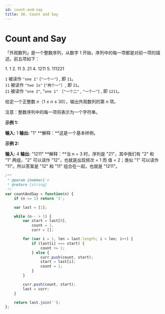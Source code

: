 ```yaml
---
id: count-and-say
title: 38. Count and Say
---
```


# Count and Say

「外观数列」是一个整数序列，从数字 1 开始，序列中的每一项都是对前一项的描述。前五项如下：

1\. 1 2. 11 3. 21 4. 1211 5. 111221

`1` 被读作 `"one 1"` (`"一个一"`) , 即 `11`。  
`11` 被读作 `"two 1s"` (`"两个一"`）, 即 `21`。  
`21` 被读作 `"one 2"`, "`one 1"` （`"一个二"` , `"一个一"`) , 即 `1211`。

给定一个正整数 _n_（1 ≤ _n_ ≤ 30），输出外观数列的第 _n_ 项。

注意：整数序列中的每一项将表示为一个字符串。



**示例 1:**

**输入:** 1 **输出:** "1" **解释：**这是一个基本样例。

**示例 2:**

**输入:** 4 **输出:** "1211" **解释：**当 n = 3 时，序列是 "21"，其中我们有 "2" 和 "1" 两组，"2" 可以读作 "12"，也就是出现频次 = 1 而 值 = 2；类似 "1" 可以读作 "11"。所以答案是 "12" 和 "11" 组合在一起，也就是 "1211"。



```javascript
/**
 * @param {number} n
 * @return {string}
 */
var countAndSay = function(n) {
	if (n <= 1) return '1';

	var last = [1];

	while (n-- > 1) {
		var start = last[0],
			count = 1,
			curr = [];

    	for (var i = 1, len = last.length; i < len; i++) {
    		if (last[i] === start) {
    			count += 1;
    		} else {
    			curr.push(count, start);
    			start = last[i];
    			count = 1;
    		}
    	}

    	curr.push(count, start);
    	last = curr;
	}

    return last.join('');
};
```